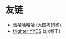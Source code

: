 # 友链

- [浩哈哈哈哈](https://haohaha.cn/) (大四考研狗)
- [frighter YYDS](https://fighteryyds.github.io/fy-blog/) (zjx卷王)

